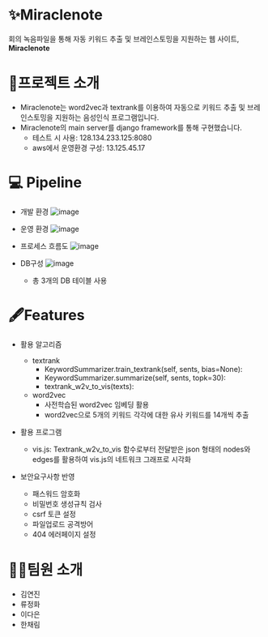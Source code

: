 # ✨Miraclenote
회의 녹음파일을 통해 자동 키워드 추출 및 브레인스토밍을 지원하는 웹 사이트, **Miraclenote**

# 🐹프로젝트 소개
* Miraclenote는 word2vec과 textrank를 이용하여 자동으로 키워드 추출 및 브레인스토밍을 지원하는 음성인식 프로그램입니다.
* Miraclenote의 main server를 django framework를 통해 구현했습니다.
  * 테스트 시 사용: 128.134.233.125:8080
  * aws에서 운영환경 구성: 13.125.45.17

# 💻 Pipeline

* 개발 환경
![image](https://user-images.githubusercontent.com/57217495/166469725-a50a3a7e-7cd2-4cbf-b915-20ea8d7e76d7.png)

* 운영 환경
![image](https://user-images.githubusercontent.com/57217495/166469885-4b20f12a-3d48-4689-92b4-a12d15bfa3bd.png)

* 프로세스 흐름도
![image](https://user-images.githubusercontent.com/57217495/166471617-a83d6517-0547-4a0b-8dbc-5450a2f36cde.png)

* DB구성
![image](https://user-images.githubusercontent.com/57217495/166471844-93cbe32c-70d2-421a-a5d5-a07815ab23c7.png)
  * 총 3개의 DB 테이블 사용


# 🖋Features

* 활용 알고리즘
  * textrank
    * KeywordSummarizer.train_textrank(self, sents, bias=None):
    * KeywordSummarizer.summarize(self, sents, topk=30): 
    * textrank_w2v_to_vis(texts): 
  * word2vec
    * 사전학습된 word2vec 임베딩 활용
    * word2vec으로 5개의 키워드 각각에 대한 유사 키워드를 14개씩 추출
    
* 활용 프로그램
  * vis.js: Textrank_w2v_to_vis 함수로부터 전달받은 json 형태의 nodes와 edges를 활용하여 vis.js의 네트워크 그래프로 시각화
 
* 보안요구사항 반영
  * 패스워드 암호화
  * 비밀번호 생성규칙 검사
  * csrf 토큰 설정
  * 파일업로드 공격방어
  * 404 에러페이지 설정

# 🙋‍♂️팀원 소개
* 김연진
* 류정화
* 이다은
* 한채림
